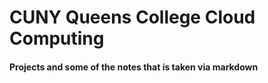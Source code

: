 # CUNY Queens College Cloud Computing

#### Projects and some of the notes that is taken via markdown
